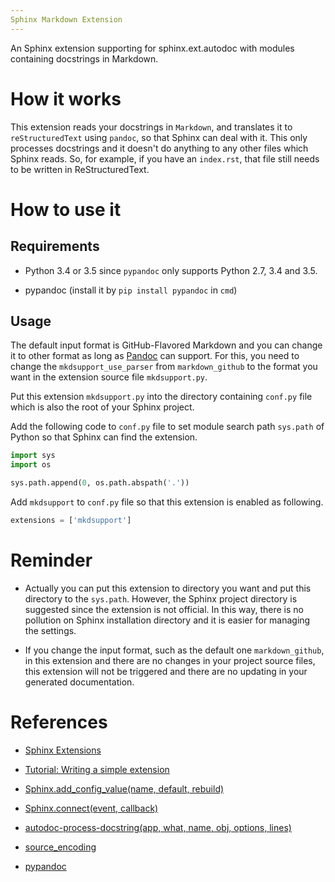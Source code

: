 ```yaml
---
Sphinx Markdown Extension
---
```


An Sphinx extension supporting for sphinx.ext.autodoc with modules containing docstrings in Markdown.

# How it works

This extension reads your docstrings in ```Markdown```, and translates it to ```reStructuredText``` using ```pandoc```, so that Sphinx can deal with it. This only processes docstrings and it doesn't do anything to any other files which Sphinx reads. So, for example, if you have an ```index.rst```, that file still needs to be written in ReStructuredText.

# How to use it

## Requirements

* Python 3.4 or 3.5 since ```pypandoc``` only supports Python 2.7, 3.4 and 3.5.

* pypandoc (install it by ```pip install pypandoc``` in ```cmd```)

## Usage

The default input format is GitHub-Flavored Markdown and you can change it to other format as long as [Pandoc](http://pandoc.org/MANUAL.html) can support. For this, you need to change the ```mkdsupport_use_parser``` from ```markdown_github``` to the format you want in the extension source file ```mkdsupport.py```.

Put this extension ```mkdsupport.py``` into the directory containing ```conf.py``` file which is also the root of your Sphinx project.

Add the following code to ```conf.py``` file to set module search path ```sys.path``` of Python so that Sphinx can find the extension. 

```python
import sys
import os

sys.path.append(0, os.path.abspath('.'))
```

Add ```mkdsupport``` to ```conf.py``` file so that this extension is enabled as following.

```python
extensions = ['mkdsupport']
```

# Reminder

- Actually you can put this extension to directory you want and put this directory to the ```sys.path```. However, the Sphinx project directory is suggested since the extension is not official. In this way, there is no pollution on Sphinx installation directory and it is easier for managing the settings.

- If you change the input format, such as the default one ```markdown_github```, in this extension and there are no changes in your project source files, this extension will not be triggered and there are no updating in your generated documentation.

# References

- [Sphinx Extensions](http://www.sphinx-doc.org/en/stable/extensions.html#builtin-sphinx-extensions)

- [Tutorial: Writing a simple extension](http://www.sphinx-doc.org/en/stable/extdev/tutorial.html#the-setup-function)

- [Sphinx.add_config_value(name, default, rebuild)](http://www.sphinx-doc.org/en/stable/extdev/appapi.html#sphinx.application.Sphinx.add_config_value)

- [Sphinx.connect(event, callback)](http://www.sphinx-doc.org/en/stable/extdev/appapi.html#sphinx.application.Sphinx.connect)

- [autodoc-process-docstring(app, what, name, obj, options, lines)](http://www.sphinx-doc.org/en/stable/ext/autodoc.html?highlight=autodoc-process-docstring#event-autodoc-process-docstring)

- [source_encoding](http://www.sphinx-doc.org/en/stable/config.html)

- [pypandoc](https://github.com/bebraw/pypandoc)